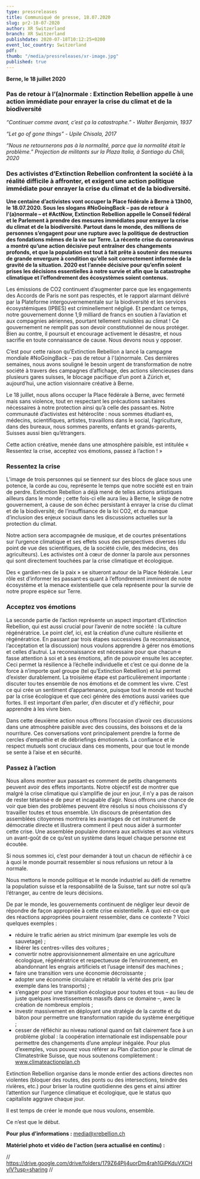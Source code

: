 ```yaml
---
type: pressreleases
title: Communiqué de presse, 18.07.2020
slug: pr2-18-07-2020
author: XR Switzerland
branch: XR Switzerland
publishdate: 2020-07-18T10:12:25+0200
event_loc_country: Switzerland
pdf:
thumb: "/media/pressreleases/xr-image.jpg"
published: true
---
```

**Berne, le 18 juillet 2020**

### Pas de retour à l’(a)normale : Extinction Rebellion appelle à une action immédiate pour enrayer la crise du climat et de la biodiversité

*“Continuer comme avant, c’est ça la catastrophe.” - Walter Benjamin, 1937*

*“Let go of gone things” - Upile Chisala, 2017*

*“Nous ne retournerons pas à la normalité, parce que la normalité était le problème.” Projection de militants sur la Plaza Italia, à Santiago du Chili, 2020*

### Des activistes d’Extinction Rebellion confrontent la société à la réalité difficile à affronter, et exigent une action politique immédiate pour enrayer la crise du climat et de la biodiversité.

**Une centaine d’activistes vont occuper la Place fédérale à Berne à 13h00, le 18.07.2020. Sous les slogans #NoGoingBack – pas de retour à l’(a)normale – et #ActNow, Extinction Rebellion appelle le Conseil fédéral et le Parlement à prendre des mesures immédiates pour enrayer la crise du climat et de la biodiversité. Partout dans le monde, des millions de personnes s’engagent pour une rupture avec la politique de destruction des fondations mêmes de la vie sur Terre. La récente crise du coronavirus a montré qu’une action décisive peut entraîner des changements profonds, et que la population est tout à fait prête à soutenir des mesures de grande envergure à condition qu’elle soit correctement informée de la gravité de la situation. 2020 est l’année décisive pour qu’enfin soient prises les décisions essentielles à notre survie et afin que la catastrophe climatique et l’effondrement des écosystèmes soient contenus.**

Les émissions de CO2 continuent d’augmenter parce que les engagements des Accords de Paris ne sont pas respectés, et le rapport alarmant délivré par la Plateforme intergouvernementale sur la biodiversité et les services écosystémiques (IPBES) est criminellement négligé. Et pendant ce temps, notre gouvernement donne 1,9 milliard de francs en soutien à l’aviation et aux compagnies aériennes, pourtant tellement nuisibles au climat ! Ce gouvernement ne remplit pas son devoir constitutionnel de nous protéger. Bien au contre, il poursuit et encourage activement le désastre, et nous sacrifie en toute connaissance de cause. Nous devons nous y opposer.

C’est pour cette raison qu’Extinction Rebellion a lancé la campagne mondiale #NoGoingBack – pas de retour à l’(a)normale. Ces dernières semaines, nous avons souligné le besoin urgent de transformation de notre société à travers des campagnes d’affichage, des actions silencieuses dans plusieurs gares suisses, le blocage pacifique d’un pont à Zürich et, aujourd’hui, une action visionnaire créative à Berne.

Le 18 juillet, nous allons occuper la Place fédérale à Berne, avec fermeté mais sans violence, tout en respectant les précautions sanitaires nécessaires à notre protection ainsi qu’à celle des passant·es. Notre communauté d’activistes est hétéroclite : nous sommes étudiant·es, médecins, scientifiques, artistes, travaillons dans le social, l’agriculture, dans des bureaux, nous sommes parents, enfants et grands-parents, Suisses aussi bien qu’étrangers.

Cette action créative, menée dans une atmosphère paisible, est intitulée « Ressentez la crise, acceptez vos émotions, passez à l’action ! »

### Ressentez la crise

L’image de trois personnes qui se tiennent sur des blocs de glace sous une potence, la corde au cou, représente le temps que notre société est en train de perdre. Extinction Rebellion a déjà mené de telles actions artistiques ailleurs dans le monde ; cette fois-ci elle aura lieu à Berne, le siège de notre gouvernement, à cause de son échec persistant à enrayer la crise du climat et de la biodiversité; de l’insuffisance de la loi CO2, et du manque d’inclusion des enjeux sociaux dans les discussions actuelles sur la protection du climat.

Notre action sera accompagnée de musique, et de courtes présentations sur l’urgence climatique et ses effets sous des perspectives diverses (du point de vue des scientifiques, de la société civile, des médecins, des agriculteurs). Les activistes ont à cœur de donner la parole aux personnes qui sont directement touchées par la crise climatique et écologique.

Des « gardien·nes de la paix » se situeront autour de la Place fédérale. Leur rôle est d’informer les passant·es quant à l’effondrement imminent de notre écosystème et la menace existentielle que cela représente pour la survie de notre propre espèce sur Terre.

### Acceptez vos émotions

La seconde partie de l’action représente un aspect important d’Extinction Rebellion, qui est aussi crucial pour l’avenir de notre société : la culture régénératrice. Le point clef, ici, est la création d’une culture résiliente et régénératrice. En passant par trois étapes successives (la reconnaissance, l’acceptation et la discussion) nous voulons apprendre à gérer nos émotions et celles d’autrui. La reconnaissance est nécessaire pour que chacun·e fasse attention à soi et à ses émotions, afin de pouvoir ensuite les accepter. Ceci permet la résilience à l’échelle individuelle et c’est ce qui donne de la force à n’importe quel groupe (tel qu’Extinction Rebellion) et lui permet d’exister durablement. La troisième étape est particulièrement importante : discuter tou·tes ensemble de nos émotions et de comment les vivre. C’est ce qui crée un sentiment d’appartenance, puisque tout le monde est touché par la crise écologique et que ceci génère des émotions aussi variées que fortes. Il est important d’en parler, d’en discuter et d’y réfléchir, pour apprendre à les vivre bien.

Dans cette deuxième action nous offrons l’occasion d’avoir ces discussions dans une atmosphère paisible avec des coussins, des boissons et de la nourriture. Ces conversations vont principalement prendre la forme de cercles d’empathie et de débriefings émotionnels. La confiance et le respect mutuels sont cruciaux dans ces moments, pour que tout le monde se sente à l’aise et en sécurité.

### Passez à l’action

Nous allons montrer aux passant·es comment de petits changements peuvent avoir des effets importants. Notre objectif est de montrer que malgré la crise climatique qui s’amplifie de jour en jour, il n’y a pas de raison de rester tétanisé·e de peur et incapable d’agir. Nous offrons une chance de voir que bien des problèmes peuvent être résolus si nous choisissons d’y travailler toutes et tous ensemble. Un discours de présentation des assemblées citoyennes montrera les avantages de cet instrument de démocratie directe et illustrera comment il peut nous aider à surmonter cette crise. Une assemblée populaire donnera aux activistes et aux visiteurs un avant-goût de ce qu’est un système dans lequel chaque personne est écoutée.

Si nous sommes ici, c’est pour demander à tout un chacun de réfléchir à ce à quoi le monde pourrait ressembler si nous refusions un retour à la normale.

Nous mettons le monde politique et le monde industriel au défi de remettre la population suisse et la responsabilité de la Suisse, tant sur notre sol qu’à l’étranger, au centre de leurs décisions.

De par le monde, les gouvernements continuent de négliger leur devoir de répondre de façon appropriée à cette crise existentielle. À quoi est-ce que des réactions appropriées pourraient ressembler, dans ce contexte ? Voici quelques exemples :     

* réduire le trafic aérien au strict minimum (par exemple les vols de sauvetage) ;
* libérer les centres-villes des voitures ;
* convertir notre approvisionnement alimentaire en une agriculture écologique, régénératrice et respectueuse de l’environnement, en abandonnant les engrais artificiels et l’usage intensif des machines ;
* faire une transition vers une économie décroissante ;
* adopter une économie circulaire et rétablir la vérité des prix (par exemple dans les transports) ;
* s’engager pour une transition écologique pour toutes et tous – au lieu de juste quelques investissements massifs dans ce domaine –, avec la création de nombreux emplois ;
* investir massivement en déployant une stratégie de la carotte et du bâton pour permettre une transformation rapide du système énergétique ;
* cesser de réfléchir au niveau national quand on fait clairement face à un problème global : la coopération internationale est indispensable pour permettre des changements d’une ampleur inégalée.
  Pour plus d’exemples, vous pouvez vous référer au Plan d’action pour le climat de Climatestrike Suisse, que nous soutenons complètement : www.climateactionplan.ch
          

Extinction Rebellion organise dans le monde entier des actions directes non violentes (bloquer des routes, des ponts ou des intersections, teindre des rivières, etc.) pour briser la routine quotidienne des gens et ainsi attirer l’attention sur l’urgence climatique et écologique, que le status quo capitaliste aggrave chaque jour.

Il est temps de créer le monde que nous voulons, ensemble.

Ce n’est que le début.

**Pour plus d’informations :** media@xrebellion.ch

**Matériel photo et vidéo de l'action (sera actualisé en continu) :**

  // https://drive.google.com/drive/folders/179Z64Plj4uorDm4rah1GiPKduVXCHylV?usp=sharing //
